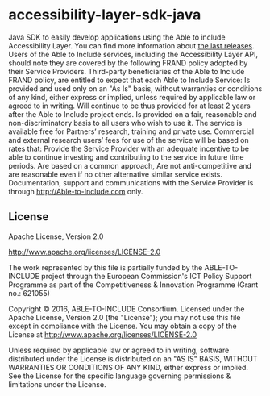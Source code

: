 # accessibility-layer-sdk-java
Java SDK to easily develop applications using the Able to include Accessibility Layer.
You can find more information about [the last releases](https://github.com/able-to-include/accessibility-layer-sdk-java/releases).
 
Users of the Able to Include services, including the Accessibility Layer API, should note they are covered by the following FRAND policy adopted by their Service Providers.
Third-party beneficiaries of the Able to Include FRAND policy, are entitled to expect that each Able to Include Service:
Is provided and used only on an "As Is" basis, without warranties or conditions of any kind, either express or implied, unless required by applicable law or agreed to in writing.
Will continue to be thus provided for at least 2 years after the Able to Include project ends.
Is provided on a fair, reasonable and non-discriminatory basis to all users who wish to use it. 
The service is available free for Partners’ research, training and private use. 
Commercial and external research users’ fees for use of the service will be based on rates that:
Provide the Service Provider with an adequate incentive to be able to continue investing and contributing to the service in future time periods.
Are based on a common approach, 
Are not anti-competitive and are reasonable even if no other alternative similar service exists.
Documentation, support and communications with the Service Provider is through http://Able-to-Include.com only.

## License

<license>
<name> Apache License, Version 2.0 </name>

<url> http://www.apache.org/licenses/LICENSE-2.0 </url>

<comments>
The work represented by this file is partially funded by the ABLE-TO-INCLUDE project through the European Commission's ICT Policy Support Programme as part of the Competitiveness & Innovation Programme (Grant no.: 621055)

Copyright © 2016, ABLE-TO-INCLUDE Consortium.
Licensed under the Apache License, Version 2.0 (the "License");
you may not use this file except in compliance with the License.
You may obtain a copy of the License at http://www.apache.org/licenses/LICENSE-2.0

Unless required by applicable law or agreed to in writing, software distributed under the License is distributed on an "AS IS" BASIS, WITHOUT WARRANTIES OR CONDITIONS OF ANY KIND, either express or implied.
See the License for the specific language governing permissions & limitations under the License.
</comments>
</license>

